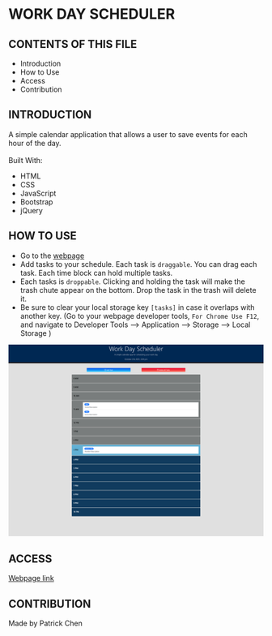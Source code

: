 # WORK DAY SCHEDULER

## CONTENTS OF THIS FILE

* Introduction
* How to Use
* Access
* Contribution

## INTRODUCTION

A simple calendar application that allows a user to save events for each hour of the day.<br />
<br/>
Built With:
- HTML
- CSS
- JavaScript
- Bootstrap
- jQuery

## HOW TO USE

- Go to the [webpage](https://paperpatch.github.io/schedule_workday/)
- Add tasks to your schedule. Each task is `draggable`. You can drag each task. Each time block can hold multiple tasks.
- Each tasks is `droppable`. Clicking and holding the task will make the trash chute appear on the bottom. Drop the task in the trash will delete it. 
- Be sure to clear your local storage key `[tasks]` in case it overlaps with another key. (Go to your webpage developer tools, `For Chrome Use F12`, and navigate to Developer Tools --> Application --> Storage --> Local Storage )

![Alt text](./assets/images/schedule-screenshot.png "daily schedule screenshot") 

## ACCESS
[Webpage link](https://paperpatch.github.io/schedule_workday/)

## CONTRIBUTION
Made by Patrick Chen

